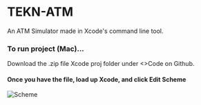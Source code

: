 # TEKN-ATM
 An ATM Simulator made in Xcode's command line tool.

### To run project (Mac)...
  Download the .zip file Xcode proj folder under <>Code on Github.

#### Once you have the file, load up  Xcode, and click Edit Scheme

![Scheme](https://i.stack.imgur.com/Oysgl.png)

